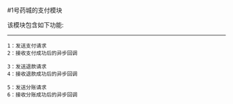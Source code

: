 #1号药城的支付模块

该模块包含如下功能:

---

    1：发送支付请求
    2：接收支付成功后的异步回调

    3：发送退款请求
    4：接收退款成功后的异步回调

    5：发送分账请求
    6：接收分账成功后的异步回调




